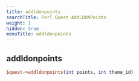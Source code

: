 ```yaml
---
title: addldonpoints
searchTitle: Perl Quest AddLDONPoints
weight: 1
hidden: true
menuTitle: addldonpoints
---
```

## addldonpoints
```perl
$quest->addldonpoints(int points, int theme_id)
```